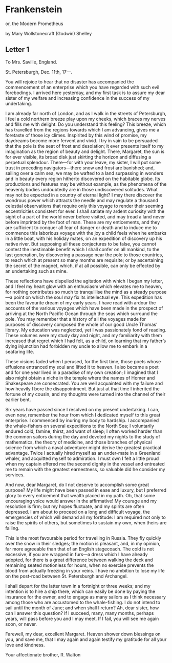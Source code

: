 # Frankenstein

or, the Modern Prometheus

by Mary Wollstonecraft (Godwin) Shelley


## Letter 1

To Mrs. Saville, England.

St. Petersburgh, Dec. 11th, 17—.

You will rejoice to hear that no disaster has accompanied the commencement of an enterprise which you have regarded with such evil forebodings. 
I arrived here yesterday, and my first task is to assure my dear sister of my welfare and increasing confidence in the success of my undertaking.

I am already far north of London, and as I walk in the streets of Petersburgh, I feel a cold northern breeze play upon my cheeks, which braces my nerves and fills me with delight. 
Do you understand this feeling? This breeze, which has travelled from the regions towards which I am advancing, gives me a foretaste of those icy climes. 
Inspirited by this wind of promise, my daydreams become more fervent and vivid. 
I try in vain to be persuaded that the pole is the seat of frost and desolation; it ever presents itself to my imagination as the region of beauty and delight. 
There, Margaret, the sun is for ever visible, its broad disk just skirting the horizon and diffusing a perpetual splendour. 
There—for with your leave, my sister, I will put some trust in preceding navigators—there snow and frost are banished; and, sailing over a calm sea, we may be wafted to a land surpassing in wonders and in beauty every region hitherto discovered on the habitable globe. 
Its productions and features may be without example, as the phenomena of the heavenly bodies undoubtedly are in those undiscovered solitudes. 
What may not be expected in a country of eternal light? 
I may there discover the wondrous power which attracts the needle and may regulate a thousand celestial observations that require only this voyage to render their seeming eccentricities consistent for ever. 
I shall satiate my ardent curiosity with the sight of a part of the world never before visited, and may tread a land never before imprinted by the foot of man. 
These are my enticements, and they are sufficient to conquer all fear of danger or death and to induce me to commence this laborious voyage with the joy a child feels when he embarks in a little boat, with his holiday mates, on an expedition of discovery up his native river. 
But supposing all these conjectures to be false, you cannot contest the inestimable benefit which I shall confer on all mankind, to the last generation, by discovering a passage near the pole to those countries, to reach which at present so many months are requisite; or by ascertaining the secret of the magnet, which, if at all possible, can only be effected by an undertaking such as mine.

These reflections have dispelled the agitation with which I began my letter, and I feel my heart glow with an enthusiasm which elevates me to heaven, for nothing contributes so much to tranquillise the mind as a steady purpose—a point on which the soul may fix its intellectual eye. 
This expedition has been the favourite dream of my early years. 
I have read with ardour the accounts of the various voyages which have been made in the prospect of arriving at the North Pacific Ocean through the seas which surround the pole. 
You may remember that a history of all the voyages made for purposes of discovery composed the whole of our good Uncle Thomas’ library. 
My education was neglected, yet I was passionately fond of reading. 
These volumes were my study day and night, and my familiarity with them increased that regret which I had felt, as a child, on learning that my father’s dying injunction had forbidden my uncle to allow me to embark in a seafaring life.

These visions faded when I perused, for the first time, those poets whose effusions entranced my soul and lifted it to heaven. 
I also became a poet and for one year lived in a paradise of my own creation; I imagined that I also might obtain a niche in the temple where the names of Homer and Shakespeare are consecrated. 
You are well acquainted with my failure and how heavily I bore the disappointment. 
But just at that time I inherited the fortune of my cousin, and my thoughts were turned into the channel of their earlier bent.

Six years have passed since I resolved on my present undertaking. 
I can, even now, remember the hour from which I dedicated myself to this great enterprise. 
I commenced by inuring my body to hardship. 
I accompanied the whale-fishers on several expeditions to the North Sea; I voluntarily endured cold, famine, thirst, and want of sleep; I often worked harder than the common sailors during the day and devoted my nights to the study of mathematics, the theory of medicine, and those branches of physical science from which a naval adventurer might derive the greatest practical advantage. 
Twice I actually hired myself as an under-mate in a Greenland whaler, and acquitted myself to admiration. 
I must own I felt a little proud when my captain offered me the second dignity in the vessel and entreated me to remain with the greatest earnestness, so valuable did he consider my services.

And now, dear Margaret, do I not deserve to accomplish some great purpose? 
My life might have been passed in ease and luxury, but I preferred glory to every enticement that wealth placed in my path. 
Oh, that some encouraging voice would answer in the affirmative! 
My courage and my resolution is firm; but my hopes fluctuate, and my spirits are often depressed. 
I am about to proceed on a long and difficult voyage, the emergencies of which will demand all my fortitude: I am required not only to raise the spirits of others, but sometimes to sustain my own, when theirs are failing.

This is the most favourable period for travelling in Russia. 
They fly quickly over the snow in their sledges; the motion is pleasant, and, in my opinion, far more agreeable than that of an English stagecoach. 
The cold is not excessive, if you are wrapped in furs—a dress which I have already adopted, for there is a great difference between walking the deck and remaining seated motionless for hours, when no exercise prevents the blood from actually freezing in your veins. 
I have no ambition to lose my life on the post-road between St. Petersburgh and Archangel.

I shall depart for the latter town in a fortnight or three weeks; and my intention is to hire a ship there, which can easily be done by paying the insurance for the owner, and to engage as many sailors as I think necessary among those who are accustomed to the whale-fishing. 
I do not intend to sail until the month of June; and when shall I return? 
Ah, dear sister, how can I answer this question? 
If I succeed, many, many months, perhaps years, will pass before you and I may meet. 
If I fail, you will see me again soon, or never.

Farewell, my dear, excellent Margaret. 
Heaven shower down blessings on you, and save me, that I may again and again testify my gratitude for all your love and kindness.

Your affectionate brother,
R. Walton